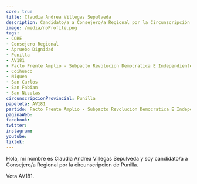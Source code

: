 ```yaml
---
core: true
title: Claudia Andrea Villegas Sepulveda
description: Candidato/a a Consejero/a Regional por la Circunscripción de Punilla
image: /media/noProfile.png
tags:
- CORE
- Consejero Regional
- Apruebo Dignidad
- Punilla
- AV181
- Pacto Frente Amplio - Subpacto Revolucion Democratica E Independientes - Independientes
- Coihueco
- Ñiquen
- San Carlos
- San Fabian
- San Nicolas
circunscripcionProvincial: Punilla
papeleta: AV181
partido: Pacto Frente Amplio - Subpacto Revolucion Democratica E Independientes - Independientes
paginaWeb:
facebook:
twitter:
instagram:
youtube:
tiktok:
---
```

Hola, mi nombre es Claudia Andrea Villegas Sepulveda y soy candidato/a a Consejero/a Regional por la circunscripcion de Punilla.

Vota AV181.